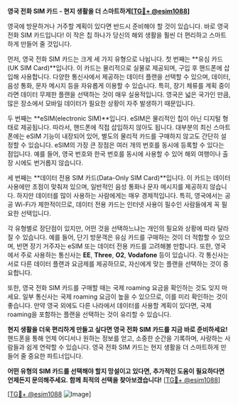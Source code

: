 **영국 전화 SIM 카드 - 현지 생활을 더 스마트하게[[TG💪+ @esim1088](https://t.me/s/esim1088)]**

영국에 방문하거나 거주할 계획이 있다면 반드시 준비해야 할 것이 있습니다. 바로 영국 전화 SIM 카드입니다! 이 작은 칩 하나가 당신의 해외 생활을 훨씬 더 편리하고 스마트하게 만들어 줄 것입니다.

먼저, 영국 전화 SIM 카드는 크게 세 가지 유형으로 나뉩니다. 첫 번째는 **유심 카드(UK SIM Card)**입니다. 이 카드는 물리적으로 실물로 제공되며, 구입 후 핸드폰에 삽입해 사용합니다. 다양한 통신사에서 제공하는 데이터 플랜을 선택할 수 있으며, 데이터, 음성 통화, 문자 메시지 등을 자유롭게 이용할 수 있습니다. 특히, 장기 체류를 계획 중이라면 데이터 무제한 플랜을 선택하는 것이 매우 실용적입니다. 영국은 넓은 국가인 만큼, 많은 장소에서 모바일 데이터가 필요한 상황이 자주 발생하기 때문입니다.

두 번째는 **eSIM(electronic SIM)**입니다. eSIM은 물리적인 칩이 아닌 디지털 형태로 제공됩니다. 따라서, 핸드폰에 직접 삽입하지 않아도 됩니다. 대부분의 최신 스마트폰에는 eSIM 기능이 내장되어 있어, 별도의 물리적 카드를 구매하지 않고도 간단히 설정할 수 있습니다. eSIM의 가장 큰 장점은 여러 개의 번호를 동시에 등록할 수 있다는 점입니다. 예를 들어, 영국 번호와 한국 번호를 동시에 사용할 수 있어 해외 여행이나 출장 시에도 번거롭지 않습니다.

세 번째는 **데이터 전용 SIM 카드(Data-Only SIM Card)**입니다. 이 카드는 데이터 사용에만 초점이 맞춰져 있으며, 일반적인 음성 통화나 문자 메시지를 제공하지 않습니다. 하지만 데이터를 많이 사용하는 사람에게는 매우 경제적입니다. 특히, 영국에서는 공공 Wi-Fi가 제한적이므로, 데이터 전용 카드는 인터넷 사용이 필수인 사람들에게 꼭 필요한 선택입니다.

각 유형별로 장단점이 있지만, 어떤 것을 선택하느냐는 개인의 필요와 상황에 따라 달라질 수 있습니다. 예를 들어, 단기 방문객은 유심 카드를 구매하는 것이 더 적합할 수 있으며, 반면 장기 거주자는 eSIM 또는 데이터 전용 카드를 고려해볼 만합니다. 또한, 영국에서 주로 사용하는 통신사는 **EE**, **Three**, **O2**, **Vodafone** 등이 있습니다. 각 통신사는 서로 다른 데이터 플랜과 요금제를 제공하므로, 자신에게 맞는 플랜을 선택하는 것이 중요합니다.

또한, 영국 전화 SIM 카드를 구매할 때는 국제 roaming 요금을 확인하는 것도 잊지 마세요. 일부 통신사는 국제 roaming 요금이 높을 수 있으므로, 이를 미리 확인하는 것이 좋습니다. 만약 영국 외에도 다른 나라에서 데이터를 사용할 계획이 있다면, 국제 roaming을 포함하는 플랜을 선택하는 것이 유리할 수 있습니다.

**현지 생활을 더욱 편리하게 만들고 싶다면 영국 전화 SIM 카드를 지금 바로 준비하세요!** 핸드폰을 통해 언제 어디서나 원하는 정보를 얻고, 소중한 순간을 기록하며, 사랑하는 사람들과 쉽게 연락할 수 있습니다. 영국 전화 SIM 카드는 현지 생활을 더 스마트하게 만들어 줄 중요한 파트너입니다.

**어떤 유형의 SIM 카드를 선택해야 할지 망설이고 있다면, 추가적인 도움이 필요하다면 언제든지 문의해주세요. 함께 최적의 선택을 찾아보겠습니다!** [[TG💪+ @esim1088](https://t.me/s/esim1088)]

[[TG💪+ @esim1088](https://t.me/s/esim1088) ![Image](https://i.postimg.cc/Y0z9fWf4/image.png)]